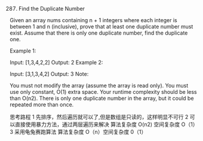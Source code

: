 287. Find the Duplicate Number

Given an array nums containing n + 1 integers where each integer is between 1 and n (inclusive), prove that at least one duplicate number must exist. Assume that there is only one duplicate number, find the duplicate one.

Example 1:

Input: [1,3,4,2,2]
Output: 2
Example 2:

Input: [3,1,3,4,2]
Output: 3
Note:

You must not modify the array (assume the array is read only).
You must use only constant, O(1) extra space.
Your runtime complexity should be less than O(n2).
There is only one duplicate number in the array, but it could be repeated more than once.

思考路程
1 先排序，然后遍历就可以了,但是数组是只读的，这样明显不可行
2 可以直接使用暴力方法，通过两层遍历来解决
算法复杂度 O(n2) 空间复杂度 O（1）
3 采用龟兔赛跑算法
算法复杂度 O（n）空间复杂度 0（1）

